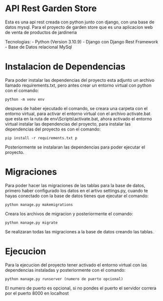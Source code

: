 # API Rest Garden Store

Esta es una api rest creada con python junto con django, con una base de datos mysql. Para el proyecto de garden store que es una aplicacion web de venta de productos de jardineria

Tecnologias:
    - Python (Version 3.10.9)
    - Django con Django Rest Framework
    - Base de Datos relacional MySql

# Instalacion de Dependencias

Para poder instalar las dependencias del proyecto esta adjunto un archivo llamado requirements.txt, pero antes crear un entorno virtual con python con el comando:

    python -m venv env 

despues de haber ejecutado el comando, se creara una carpeta con el entorno virtual, para activar el entorno virtual con el archivo activate.bat que esta en la ruta de env\Scripts\activate.bat, ahora activado el entorno virtual instalar las dependencias del proyecto, para instalar las dependencias del proyecto es con el comando:

    pip install -r requirements.txt p

Posteriormente se instalaran las dependencias para poder ejecutar el proyecto.

# Migraciones

Para poder hacer las migraciones de las tablas para la base de datos, primero haber configurado los datos en el artivo settings.py, cuando te hayas conectado con la base de datos tienes que ejecutar el comando:

    python manage.py makemigrations

Creara los archivos de migracion y posteriormente el comando:

    python manage.py migrate 

Se realizaran todas las migraciones a la base de datos creando las tablas.

# Ejecucion

Para la ejecucion del proyecto tener activado el entorno virtual con las dependencias instaladas y posteriormente con el comando:

    python manage.py runserver (numero de puerto opcional)

El numero de puerto es opcional, si no pondes el puerto el servidor correra por el puerto 8000 en localhost

